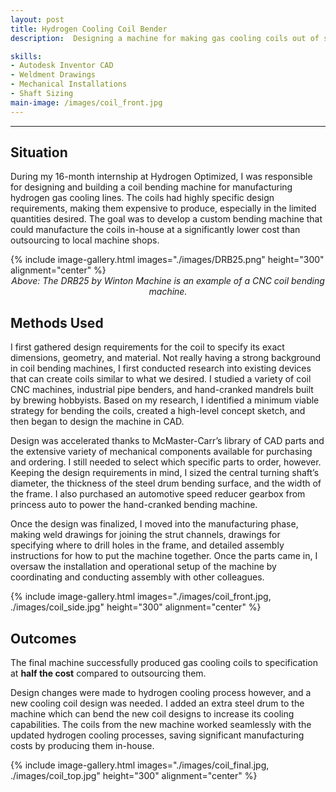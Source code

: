 ```yaml
---
layout: post
title: Hydrogen Cooling Coil Bender
description:  Designing a machine for making gas cooling coils out of steel tubes.

skills: 
- Autodesk Inventor CAD
- Weldment Drawings
- Mechanical Installations
- Shaft Sizing
main-image: /images/coil_front.jpg
---
```


---
## Situation

During my 16-month internship at Hydrogen Optimized, I was responsible for designing and building a coil bending machine for manufacturing hydrogen gas cooling lines. The coils had highly specific design requirements, making them expensive to produce, especially in the limited quantities desired. The goal was to develop a custom bending machine that could manufacture the coils in-house at a significantly lower cost than outsourcing to local machine shops.

{% include image-gallery.html images="./images/DRB25.png" height="300" alignment="center" %} 
<span style="display: block; font-style: italic; text-align: center;">Above: The DRB25 by Winton Machine is an example of a CNC coil bending machine.</span>

## Methods Used
I first gathered design requirements for the coil to specify its exact dimensions, geometry, and material. Not really having a strong background in coil bending machines, I first conducted research into existing devices that can create coils similar to what we desired. I studied a variety of coil CNC machines, industrial pipe benders, and hand-cranked mandrels built by brewing hobbyists. Based on my research, I identified a minimum viable strategy for bending the coils, created a high-level concept sketch, and then began to design the machine in CAD.

Design was accelerated thanks to McMaster-Carr’s library of CAD parts and the extensive variety of mechanical components available for purchasing and ordering. I still needed to select which specific parts to order, however. Keeping the design requirements in mind, I sized the central turning shaft’s diameter, the thickness of the steel drum bending surface, and the width of the frame. I also purchased an automotive speed reducer gearbox from princess auto to power the hand-cranked bending machine.

Once the design was finalized, I moved into the manufacturing phase, making weld drawings for joining the strut channels, drawings for specifying where to drill holes in the frame, and detailed assembly instructions for how to put the machine together. Once the parts came in, I oversaw the installation and operational setup of the machine by coordinating and conducting assembly with other colleagues. 

{% include image-gallery.html images="./images/coil_front.jpg, ./images/coil_side.jpg" height="300" alignment="center" %} 

## Outcomes
The final machine successfully produced gas cooling coils to specification at **half the cost** compared to outsourcing them. 

Design changes were made to hydrogen cooling process however, and a new cooling coil design was needed. I added an extra steel drum to the machine which can bend the new coil designs to increase its cooling capabilities. The coils from the new machine worked seamlessly with the updated hydrogen cooling processes, saving significant manufacturing costs by producing them in-house.

{% include image-gallery.html images="./images/coil_final.jpg, ./images/coil_top.jpg" height="300" alignment="center" %} 